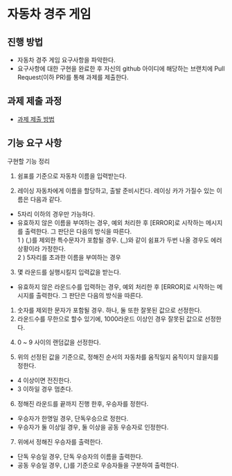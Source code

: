 # 자동차 경주 게임
## 진행 방법
* 자동차 경주 게임 요구사항을 파악한다.
* 요구사항에 대한 구현을 완료한 후 자신의 github 아이디에 해당하는 브랜치에 Pull Request(이하 PR)를 통해 과제를 제출한다.

## 과제 제출 과정
* [과제 제출 방법](https://github.com/next-step/nextstep-docs/tree/master/precourse)

## 기능 요구 사항
구현할 기능 정리
1. 쉼표를 기준으로 자동차 이름을 입력받는다.

2. 레이싱 자동차에게 이름을 할당하고, 출발 준비시킨다.
레이싱 카가 가질수 있는 이름은 다음과 같다.
 - 5자리 이하의 경우만 가능하다.
 - 유효하지 않은 이름을 부여하는 경우, 예외 처리한 후 [ERROR]로 시작하는 메시지를 출력한다. 그 판단은 다음의 방식을 따른다.<br/> 
1 ) (,)를 제외한 특수문자가 포함될 경우. (,,)와 같이 쉼표가 두번 나올 경우도 에러상황이라 가정한다.<br/>
2 ) 5자리를 초과한 이름을 부여하는 경우<br/>

3. 몇 라운드를 실행시킬지 입력값을 받는다.
 - 유효하지 않은 라운드수를 입력하는 경우, 예외 처리한 후 [ERROR]로 시작하는 메시지를 출력한다. 그 판단은 다음의 방식을 따른다.<br/>
1) 숫자를 제외한 문자가 포함될 경우. 하나, 둘 또한 잘못된 값으로 선정한다.<br/>
2) 라운드수를 무한으로 할수 있기에, 1000라운드 이상인 경우 잘못된 값으로 선정한다.<br/>
 
4. 0 ~ 9 사이의 랜덤값을 선정한다.

5. 위의 선정된 값을 기준으로, 정해진 순서의 자동차를 움직일지 움직이지 않을지를 정한다.
 - 4 이상이면 전진한다.
 - 3 이하일 경우 멈춘다.

6. 정해진 라운드를 끝까지 진행 한후, 우승자를 정한다.
 - 우승자가 한명일 경우, 단독우승으로 정한다.
 - 우승자가 둘 이상일 경우, 둘 이상을 공동 우승자로 인정한다.

7. 위에서 정해진 우승자를 출력한다.
 - 단독 우승일 경우, 단독 우승자의 이름을 출력한다.
 - 공동 우승일 경우, (,)를 기준으로 우승자들을 구분하여 출력한다.